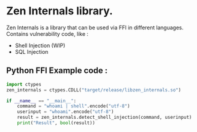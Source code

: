 # Zen Internals library.
Zen Internals is a library that can be used via FFI in different languages. Contains vulnerability code, like : 
- Shell Injection (WIP)
- SQL Injection

## Python FFI Example code : 
```py
import ctypes
zen_internals = ctypes.CDLL("target/release/libzen_internals.so")

if __name__ == "__main__":
    command = "whoami | shell".encode("utf-8")
    userinput = "whoami".encode("utf-8")
    result = zen_internals.detect_shell_injection(command, userinput)
    print("Result", bool(result))
```